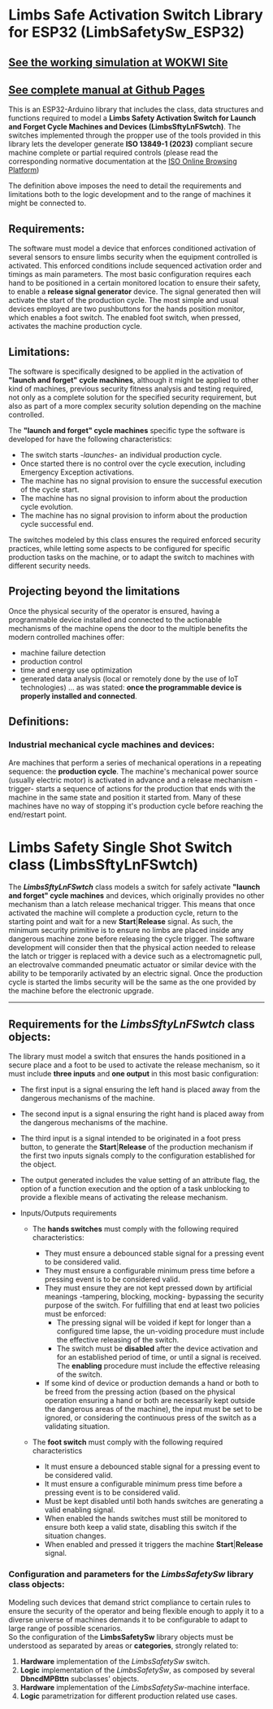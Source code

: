 # Limbs Safe Activation Switch Library for ESP32 (LimbSafetySw_ESP32)
## [See the working simulation at WOKWI Site](https://wokwi.com/projects/415018098762515457)
## [See complete manual at Github Pages](https://gabygold67.github.io/LimbsSafetySw_ESP32/)

This is an ESP32-Arduino library that includes the class, data structures and functions required to model a **Limbs Safety Activation Switch for Launch and Forget Cycle Machines and Devices (LimbsSftyLnFSwtch)**. The switches implemented through the propper use of the tools provided in this library lets the developer generate **ISO 13849-1 (2023)** compliant secure machine complete or partial required controls (please read the corresponding normative documentation at the [ISO Online Browsing Platform](https://www.iso.org/obp/ui/#iso:std:iso:13849:-1:ed-4:v1:en))

The definition above imposes the need to detail the requirements and limitations both to the logic development and to the range of machines it might be connected to.  

## Requirements:
The software must model a device that enforces conditioned activation of several sensors to ensure limbs security when the equipment controlled is activated. This enforced conditions include sequenced activation order and timings as main parameters.
The most basic configuration requires each hand to be positioned in a certain monitored location to ensure their safety, to enable a **release signal generator** device.  The signal generated then will activate the start of the production cycle.
The most simple and usual devices employed are two pushbuttons for the hands position monitor, which enables a foot switch. The enabled foot switch, when pressed, activates the  machine production cycle.  

## Limitations:
The software is specifically designed to be applied in the activation of **"launch and forget" cycle machines**, although it might be applied to other kind of machines, previous security fitness analysis and testing required, not only as a complete solution for the specified security requirement, but also as part of a more complex security solution depending on the machine controlled.   

The **"launch and forget" cycle machines** specific type the software is developed for have the following characteristics:
- The switch starts -_launches_- an individual production cycle.
- Once started there is no control over the cycle execution, including Emergency Exception activations.
- The machine has no signal provision to ensure the successful execution of the cycle start.
- The machine has no signal provision to inform about the production cycle evolution.
- The machine has no signal provision to inform about the production cycle successful end.

The switches modeled by this class ensures the required enforced security practices, while letting some aspects to be configured for specific production tasks on the machine, or to adapt the switch to machines with different security needs.
 
## Projecting beyond the limitations
Once the physical security of the operator is ensured, having a programmable device installed and connected to the actionable mechanisms of the machine opens the door to the multiple benefits the modern controlled machines offer: 
- machine failure detection 
- production control
- time and energy use optimization 
- generated data analysis (local or remotely done by the use of IoT technologies)
... as was stated: **once the programmable device is properly installed and connected**.  

## Definitions:

### Industrial mechanical cycle machines and devices:
Are machines that perform a series of mechanical operations in a repeating sequence: the **production cycle**. The machine's mechanical power source (usually electric motor) is activated in advance and a release mechanism -trigger- starts a sequence of actions for the production that ends with the machine in the same state and position it started from. Many of these machines have no way of stopping it's production cycle before reaching the end/restart point.  

# Limbs Safety Single Shot Switch class (LimbsSftyLnFSwtch)   
The ***LimbsSftyLnFSwtch*** class models a switch for safely activate **"launch and forget" cycle machines** and devices, which originally provides no other mechanism than a latch release mechanical trigger. This means that once activated the machine will complete a production cycle, return to the starting point and wait for a new **Start**|**Release** signal. As such, the minimum security primitive is to ensure no limbs are placed inside any dangerous machine zone before releasing the cycle trigger. The software development will consider then that the physical action needed to release the latch or trigger is replaced with a device such as a electromagnetic pull, an electrovalve commanded pneumatic actuator or similar device with the ability to be temporarily activated by an electric signal. Once the production cycle is started the limbs security will be the same as the one provided by the machine before the electronic upgrade.  

---

## Requirements for the ***LimbsSftyLnFSwtch*** class objects:  
The library must model a switch that ensures the hands positioned in a secure place and a foot to be used to activate the release mechanism, so it must include **three inputs** and **one output** in this most basic configuration:
- The first input is a signal ensuring the left hand is placed away from the dangerous mechanisms of the machine.
- The second input is a signal ensuring the right hand is placed away from the dangerous mechanisms of the machine.
- The third input is a signal intended to be originated in a foot press button, to generate the **Start**|**Release** of the production mechanism if the first two inputs signals comply to the configuration established for the object.
- The output generated includes the value setting of an attribute flag, the option of a function execution and the option of a task unblocking to provide a flexible means of activating the release mechanism.

- Inputs/Outputs requirements
   - The **hands switches** must comply with the following required characteristics:  
      - They must ensure a debounced stable signal for a pressing event to be considered valid.  
      - They must ensure a configurable minimum press time before a pressing event is to be considered valid.
      - They must ensure they are not kept pressed down by artificial meanings -tampering, blocking, mocking- bypassing the security purpose of the switch. For fulfilling that end at least two policies must be enforced:
         - The pressing signal will be voided if kept for longer than a configured time lapse, the un-voiding procedure must include the effective releasing of the switch.
         - The switch must be **disabled** after the device activation and for an established period of time, or until a signal is received. The **enabling** procedure must include the effective releasing of the switch.
      - If some kind of device or production demands a hand or both to be freed from the pressing action (based on the physical operation ensuring a hand or both are necessarily kept outside the dangerous areas of the machine), the input must be set to be ignored, or considering the continuous press of the switch as a validating situation.

   - The **foot switch** must comply with the following required characteristics
      - It must ensure a debounced stable signal for a pressing event to be considered valid.  
      - It must ensure a configurable minimum press time before a pressing event is to be considered valid.
      - Must be kept disabled until both hands switches are generating a valid enabling signal.
      - When enabled the hands switches must still be monitored to ensure both keep a valid state, disabling this switch if the situation changes.
      - When enabled and pressed it triggers the machine **Start**|**Release** signal.
      
### Configuration and parameters for the ***LimbsSafetySw*** library class objects:
Modeling such devices that demand strict compliance to certain rules to ensure the security of the operator and being flexible enough to apply it to a diverse universe of machines demands it to be configurable to adapt to large range of possible scenarios.  
So the configuration of the **LimbsSafetySw** library objects must be understood as separated by areas or **categories**, strongly related to:
   1. **Hardware** implementation of the _LimbsSafetySw_ switch.
   2. **Logic** implementation of the _LimbsSafetySw_, as composed by several **DbncdMPBttn** subclasses' objects.
   3. **Hardware** implementation of the _LimbsSafetySw_-machine interface.
   4. **Logic** parametrization for different production related use cases.
